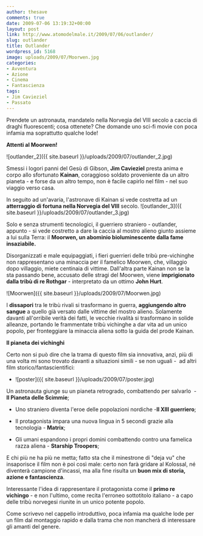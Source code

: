 ```yaml
---
author: thesave
comments: true
date: 2009-07-06 13:19:32+00:00
layout: post
link: http://www.atomodelmale.it/2009/07/06/outlander/
slug: outlander
title: Outlander
wordpress_id: 5168
image: uploads/2009/07/Moorwen.jpg
categories:
- Avventura
- Azione
- Cinema
- Fantascienza
tags:
- Jim Cavieziel
- Passato
---
```


Prendete un astronauta, mandatelo nella Norvegia del VIII secolo a caccia di draghi fluorescenti; cosa ottenete? Che domande uno sci-fi movie con poca infamia ma soprattutto qualche lode!

**Attenti al Moorwen!**

![outlander_2]({{ site.baseurl }}/uploads/2009/07/outlander_2.jpg)

Smessi i logori panni del Gesù di Gibson, **Jim Cavieziel** presta anima e corpo allo sfortunato **Kainan**, coraggioso soldato proveniente da un altro pianeta - e forse da un altro tempo, non è facile capirlo nel film - nel suo viaggio verso casa.

In seguito ad un'avaria, l'astronave di Kainan si vede costretta ad un **atterraggio di fortuna nella Norvegia del VIII** secolo. ![outlander_3]({{ site.baseurl }}/uploads/2009/07/outlander_3.jpg)

Solo e senza strumenti tecnologici, il guerriero straniero - outlander, appunto - si vede costretto a dare la caccia al mostro alieno giunto assieme a lui sulla Terra: il **Moorwen, un abominio bioluminescente dalla fame insaziabile.**

Disorganizzati e male equipaggiati, i fieri guerrieri delle tribù pre-vichinghe non rappresentano una minaccia per il famelico Moorwen, che, villaggio dopo villaggio, miete centinaia di vittime. Dall'altra parte Kainan non se la sta passando bene, accusato delle stragi del Moorwen, viene **imprigionato dalla tribù di re Rothgar** - interpretato da un ottimo **John Hurt**.

![Moorwen]({{ site.baseurl }}/uploads/2009/07/Moorwen.jpg)

I **dissapori** tra le tribù rivali si trasformano in guerra, **aggiungendo altro sangue** a quello già versato dalle vittime del mostro alieno. Solamente davanti all'orribile verità dei fatti, le vecchie rivalità si trasformano in solide alleanze, portando le frammentate tribù vichinghe a dar vita ad un unico popolo, per fronteggiare la minaccia aliena sotto la guida del prode Kainan.

**Il pianeta dei vichinghi**

Certo non si può dire che la trama di questo film sia innovativa, anzi, più di una volta mi sono trovato davanti a situazioni simili - se non uguali -  ad altri film storico/fantascientifici:

	
  * ![poster]({{ site.baseurl }}/uploads/2009/07/poster.jpg)

Un astronauta giunge su un pianeta retrogrado, combattendo per salvarlo  - **Il Pianeta delle Scimmie**;

	
  * Uno straniero diventa l'eroe delle popolazioni nordiche -**Il XIII guerriero**;

	
  * Il protagonista impara una nuova lingua in 5 secondi grazie alla tecnologia - **Matrix**;

	
  * Gli umani espandono i propri domini combattendo contro una famelica razza aliena - **Starship Troopers**;

E chi più ne ha più ne metta; fatto sta che il minestrone di "deja vu" che insaporisce il film non è poi così male: certo non farà gridare al Kolossal, né diventerà campione d'incassi, ma alla fine risulta un **buon mix di storia, azione e fantascienza**.

Interessante l'idea di rappresentare il protagonista come il **primo re vichingo** - e non l'ultimo, come recita l'erroneo sottotitolo italiano - a capo delle tribù norvegesi riunite in un unico potente popolo.

Come scrivevo nel cappello introduttivo, poca infamia ma qualche lode per un film dal montaggio rapido e dalla trama che non mancherà di interessare gli amanti del genere.
